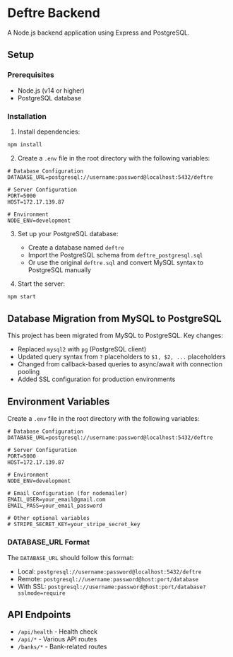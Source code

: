 # Deftre Backend

A Node.js backend application using Express and PostgreSQL.

## Setup

### Prerequisites

- Node.js (v14 or higher)
- PostgreSQL database

### Installation

1. Install dependencies:

```bash
npm install
```

2. Create a `.env` file in the root directory with the following variables:

```env
# Database Configuration
DATABASE_URL=postgresql://username:password@localhost:5432/deftre

# Server Configuration
PORT=5000
HOST=172.17.139.87

# Environment
NODE_ENV=development
```

3. Set up your PostgreSQL database:

   - Create a database named `deftre`
   - Import the PostgreSQL schema from `deftre_postgresql.sql`
   - Or use the original `deftre.sql` and convert MySQL syntax to PostgreSQL manually

4. Start the server:

```bash
npm start
```

## Database Migration from MySQL to PostgreSQL

This project has been migrated from MySQL to PostgreSQL. Key changes:

- Replaced `mysql2` with `pg` (PostgreSQL client)
- Updated query syntax from `?` placeholders to `$1, $2, ...` placeholders
- Changed from callback-based queries to async/await with connection pooling
- Added SSL configuration for production environments

## Environment Variables

Create a `.env` file in the root directory with the following variables:

```env
# Database Configuration
DATABASE_URL=postgresql://username:password@localhost:5432/deftre

# Server Configuration
PORT=5000
HOST=172.17.139.87

# Environment
NODE_ENV=development

# Email Configuration (for nodemailer)
EMAIL_USER=your_email@gmail.com
EMAIL_PASS=your_email_password

# Other optional variables
# STRIPE_SECRET_KEY=your_stripe_secret_key
```

### DATABASE_URL Format

The `DATABASE_URL` should follow this format:

- Local: `postgresql://username:password@localhost:5432/deftre`
- Remote: `postgresql://username:password@host:port/database`
- With SSL: `postgresql://username:password@host:port/database?sslmode=require`

## API Endpoints

- `/api/health` - Health check
- `/api/*` - Various API routes
- `/banks/*` - Bank-related routes
